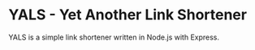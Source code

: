 # YALS - Yet Another Link Shortener

YALS is a simple link shortener written in Node.js with Express.
